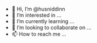 - 👋 Hi, I’m @husniddinn
- 👀 I’m interested in ...
- 🌱 I’m currently learning ...
- 💞️ I’m looking to collaborate on ...
- 📫 How to reach me ...

<!---
husniddinn/husniddinn is a ✨ special ✨ repository because its `README.md` (this file) appears on your GitHub profile.
You can click the Preview link to take a look at your changes.
--->
